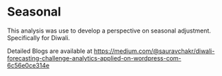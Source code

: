 # Seasonal
This analysis was use to develop a perspective on seasonal adjustment. Specifically for Diwali. 

Detailed Blogs are available at 
https://medium.com/@sauravchakr/diwali-forecasting-challenge-analytics-applied-on-wordpress-com-6c56e0ce314e
